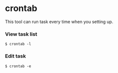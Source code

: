 # crontab

This tool can run task every time when you setting up.

### View task list

`$ crontab -l`

### Edit task

`$ crontab -e`
